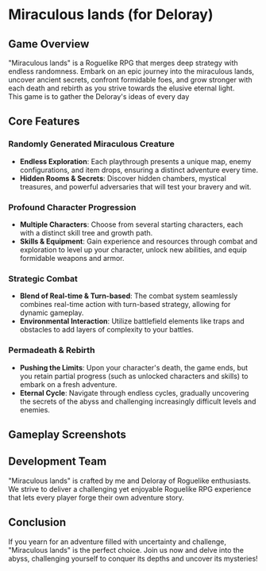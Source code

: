 # Miraculous lands (for Deloray)  
  
## Game Overview  
  
"Miraculous lands" is a Roguelike RPG that merges deep strategy with endless randomness. Embark on an epic journey into the miraculous lands, uncover ancient secrets, confront formidable foes, and grow stronger with each death and rebirth as you strive towards the elusive eternal light.  
This game is to gather the Deloray's ideas of every day
  
## Core Features  
  
### Randomly Generated Miraculous Creature   
  
- **Endless Exploration**: Each playthrough presents a unique map, enemy configurations, and item drops, ensuring a distinct adventure every time.  
- **Hidden Rooms & Secrets**: Discover hidden chambers, mystical treasures, and powerful adversaries that will test your bravery and wit.  
  
### Profound Character Progression  
  
- **Multiple Characters**: Choose from several starting characters, each with a distinct skill tree and growth path.  
- **Skills & Equipment**: Gain experience and resources through combat and exploration to level up your character, unlock new abilities, and equip formidable weapons and armor.  
  
### Strategic Combat  
  
- **Blend of Real-time & Turn-based**: The combat system seamlessly combines real-time action with turn-based strategy, allowing for dynamic gameplay.  
- **Environmental Interaction**: Utilize battlefield elements like traps and obstacles to add layers of complexity to your battles.  
  
### Permadeath & Rebirth  
  
- **Pushing the Limits**: Upon your character's death, the game ends, but you retain partial progress (such as unlocked characters and skills) to embark on a fresh adventure.  
- **Eternal Cycle**: Navigate through endless cycles, gradually uncovering the secrets of the abyss and challenging increasingly difficult levels and enemies.  
  
## Gameplay Screenshots  
  

  
## Development Team  
  
"Miraculous lands" is crafted by me and Deloray of Roguelike enthusiasts. We strive to deliver a challenging yet enjoyable Roguelike RPG experience that lets every player forge their own adventure story.  
  
## Conclusion  
  
If you yearn for an adventure filled with uncertainty and challenge, "Miraculous lands" is the perfect choice. Join us now and delve into the abyss, challenging yourself to conquer its depths and uncover its mysteries!
